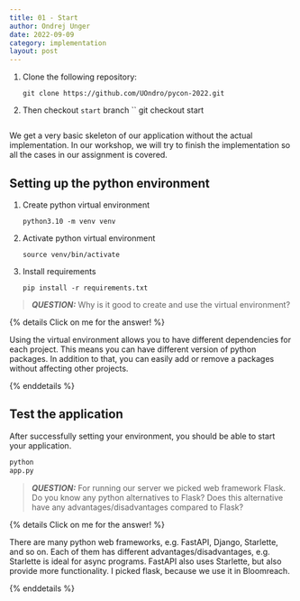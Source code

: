 ```yaml
---
title: 01 - Start
author: Ondrej Unger
date: 2022-09-09
category: implementation
layout: post
---
```


1. Clone the following repository:

   ```
   git clone https://github.com/UOndro/pycon-2022.git
   ```

2. Then checkout `start` branch
   ``
   git checkout start
   ```

We get a very basic skeleton of our application without the actual implementation. In our workshop, we will try to
finish
the implementation so all the cases in our assignment is covered.

## Setting up the python environment

1. Create python virtual environment
    ```
    python3.10 -m venv venv
    ```
2. Activate python virtual environment
    ```
    source venv/bin/activate
    ```
3. Install requirements
    ```
    pip install -r requirements.txt
    ```

> **_QUESTION:_** Why is it good to create and use the virtual environment?

{% details Click on me for the answer! %}

Using the virtual environment allows you to have different dependencies for each project. This means you can have
different version of python packages. In addition to that, you can easily add or remove a packages without affecting
other projects.

{% enddetails %}

## Test the application

After successfully setting your environment, you should be able to start your application.

```python
python
app.py
```

> **_QUESTION:_**  For running our server we picked web framework Flask. Do you know any python alternatives to Flask?
> Does this alternative have any advantages/disadvantages compared to Flask?

{% details Click on me for the answer! %}

There are many python web frameworks, e.g. FastAPI, Django, Starlette, and so on. Each of them has different
advantages/disadvantages, e.g. Starlette is ideal for async programs. FastAPI also uses Starlette, but also
provide more functionality. I picked flask, because we use it in Bloomreach.

{% enddetails %}


